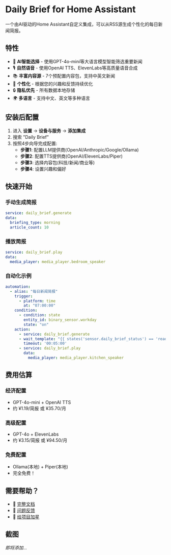 # Daily Brief for Home Assistant

一个由AI驱动的Home Assistant自定义集成，可以从RSS源生成个性化的每日新闻简报。

## 特性

- 🤖 **AI智能选择** - 使用GPT-4o-mini等大语言模型智能筛选重要新闻
- 🎙️ **自然语音** - 使用OpenAI TTS、ElevenLabs等高质量语音合成
- 📚 **丰富内容源** - 7个预配置内容包，支持中英文新闻
- 🎯 **个性化** - 根据您的兴趣和反馈持续优化
- 🔒 **隐私优先** - 所有数据本地存储
- 🌍 **多语言** - 支持中文、英文等多种语言

## 安装后配置

1. 进入 **设置** → **设备与服务** → **添加集成**
2. 搜索 "Daily Brief"
3. 按照4步向导完成配置:
   - **步骤1**: 配置LLM提供商(OpenAI/Anthropic/Google/Ollama)
   - **步骤2**: 配置TTS提供商(OpenAI/ElevenLabs/Piper)
   - **步骤3**: 选择内容包(科技/新闻/商业等)
   - **步骤4**: 设置兴趣和偏好

## 快速开始

### 手动生成简报

```yaml
service: daily_brief.generate
data:
  briefing_type: morning
  article_count: 10
```

### 播放简报

```yaml
service: daily_brief.play
data:
  media_player: media_player.bedroom_speaker
```

### 自动化示例

```yaml
automation:
  - alias: "每日新闻简报"
    trigger:
      - platform: time
        at: "07:00:00"
    condition:
      - condition: state
        entity_id: binary_sensor.workday
        state: "on"
    action:
      - service: daily_brief.generate
      - wait_template: "{{ states('sensor.daily_brief_status') == 'ready' }}"
        timeout: '00:05:00'
      - service: daily_brief.play
        data:
          media_player: media_player.kitchen_speaker
```

## 费用估算

### 经济配置
- GPT-4o-mini + OpenAI TTS
- 约 ¥1.19/简报 或 ¥35.70/月

### 高级配置
- GPT-4o + ElevenLabs
- 约 ¥3.15/简报 或 ¥94.50/月

### 免费配置
- Ollama(本地) + Piper(本地)
- 完全免费！

## 需要帮助？

- 📖 [完整文档](https://github.com/Ryan-Guo123/ha-ai-daily-brief)
- 💬 [问题反馈](https://github.com/Ryan-Guo123/ha-ai-daily-brief/issues)
- 🌟 [给项目加星](https://github.com/Ryan-Guo123/ha-ai-daily-brief)

## 截图

_即将添加..._
